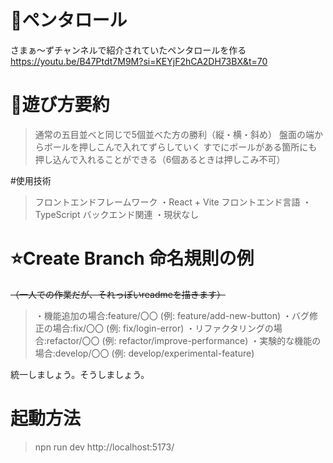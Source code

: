 # 🪼ペンタロール
さまぁ〜ずチャンネルで紹介されていたペンタロールを作る
https://youtu.be/B47Ptdt7M9M?si=KEYjF2hCA2DH73BX&t=70

# 🌙遊び方要約
>通常の五目並べと同じで5個並べた方の勝利（縦・横・斜め）
盤面の端からボールを押しこんで入れてずらしていく
すでにボールがある箇所にも押し込んで入れることができる（6個あるときは押しこみ不可）

#使用技術
>フロントエンドフレームワーク
・React + Vite
フロントエンド言語
・TypeScript
バックエンド関連
・現状なし



# ⭐️Create Branch 命名規則の例
~~（一人での作業だが、それっぽいreadmeを描きます）~~
>・機能追加の場合:feature/〇〇 (例: feature/add-new-button)
・バグ修正の場合:fix/〇〇 (例: fix/login-error)
・リファクタリングの場合:refactor/〇〇 (例: refactor/improve-performance)
・実験的な機能の場合:develop/〇〇 (例: develop/experimental-feature)

統一しましょう。そうしましょう。


# 起動方法
>npn run dev
http://localhost:5173/
